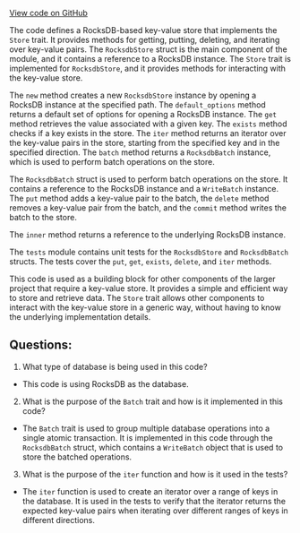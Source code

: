 [View code on GitHub](https://github.com/nervosnetwork/ckb/blob/develop/util/indexer/src/store/rocksdb.rs)

The code defines a RocksDB-based key-value store that implements the `Store` trait. It provides methods for getting, putting, deleting, and iterating over key-value pairs. The `RocksdbStore` struct is the main component of the module, and it contains a reference to a RocksDB instance. The `Store` trait is implemented for `RocksdbStore`, and it provides methods for interacting with the key-value store.

The `new` method creates a new `RocksdbStore` instance by opening a RocksDB instance at the specified path. The `default_options` method returns a default set of options for opening a RocksDB instance. The `get` method retrieves the value associated with a given key. The `exists` method checks if a key exists in the store. The `iter` method returns an iterator over the key-value pairs in the store, starting from the specified key and in the specified direction. The `batch` method returns a `RocksdbBatch` instance, which is used to perform batch operations on the store.

The `RocksdbBatch` struct is used to perform batch operations on the store. It contains a reference to the RocksDB instance and a `WriteBatch` instance. The `put` method adds a key-value pair to the batch, the `delete` method removes a key-value pair from the batch, and the `commit` method writes the batch to the store.

The `inner` method returns a reference to the underlying RocksDB instance.

The `tests` module contains unit tests for the `RocksdbStore` and `RocksdbBatch` structs. The tests cover the `put`, `get`, `exists`, `delete`, and `iter` methods.

This code is used as a building block for other components of the larger project that require a key-value store. It provides a simple and efficient way to store and retrieve data. The `Store` trait allows other components to interact with the key-value store in a generic way, without having to know the underlying implementation details.
## Questions:
 1. What type of database is being used in this code?
- This code is using RocksDB as the database.

2. What is the purpose of the `Batch` trait and how is it implemented in this code?
- The `Batch` trait is used to group multiple database operations into a single atomic transaction. It is implemented in this code through the `RocksdbBatch` struct, which contains a `WriteBatch` object that is used to store the batched operations.

3. What is the purpose of the `iter` function and how is it used in the tests?
- The `iter` function is used to create an iterator over a range of keys in the database. It is used in the tests to verify that the iterator returns the expected key-value pairs when iterating over different ranges of keys in different directions.
